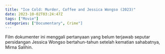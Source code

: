 ```yaml
---
title: "Ice Cold: Murder, Coffee and Jessica Wongso (2023)"
date: 2023-10-02T03:24:47Z
tags: ["Movie"]
categories: ["Documentary", Crime"]
---
```


Film dokumenter ini menggali pertanyaan yang belum terjawab seputar persidangan Jessica Wongso bertahun-tahun setelah kematian sahabatnya, Mirna Salihin.

<mux-player stream-type="on-demand"
  src="https://kp3d-my.sharepoint.com/personal/ryoo_kp3d_onmicrosoft_com/_layouts/15/download.aspx?share=EegUoIZuGbRDs9yU75DHbecB_BsKqHnxxpL8VM46tQHkkw" metadata-video-title="Ice Cold: Murder, Coffee and Jessica Wongso (2023)" prefer-playback="mse" controls>
  </mux-player>
  
  
  <script src="https://cdn.jsdelivr.net/npm/@mux/mux-player"></script>
  
 <script id="yABcUP01A6UEcUDETWqTGZa6p00r8DuHDditxZ8PQNflM" type="application/ld+json">
 {
  "@context": "https://schema.org/",
  "@type": "VideoObject",
  "name": "Ice Cold: Murder, Coffee and Jessica Wongso (2023)",
  "contentUrl": "https://stream.mux.com/yABcUP01A6UEcUDETWqTGZa6p00r8DuHDditxZ8PQNflM.m3u8",
  "thumbnailUrl": "https://www.themoviedb.org/t/p/original/k2GUm99l4EBV3LzVqwr97zV3DoH.jpg?width=314&fit_mode=preserve&time=25",
  "uploadDate": "2023-10-02T03:24:47Z",
}

</script>
